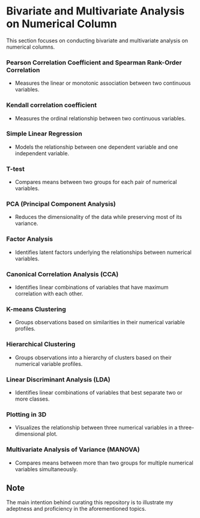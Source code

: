# Bivariate and Multivariate Analysis on Numerical Column

This section focuses on conducting bivariate and multivariate analysis on numerical columns.

### Pearson Correlation Coefficient and Spearman Rank-Order Correlation
- Measures the linear or monotonic association between two continuous variables.

### Kendall correlation coefficient
- Measures the ordinal relationship between two continuous variables.

### Simple Linear Regression
- Models the relationship between one dependent variable and one independent variable.

### T-test
- Compares means between two groups for each pair of numerical variables.

### PCA (Principal Component Analysis)
- Reduces the dimensionality of the data while preserving most of its variance.

### Factor Analysis
- Identifies latent factors underlying the relationships between numerical variables.

### Canonical Correlation Analysis (CCA)
- Identifies linear combinations of variables that have maximum correlation with each other.

### K-means Clustering
- Groups observations based on similarities in their numerical variable profiles.

### Hierarchical Clustering
- Groups observations into a hierarchy of clusters based on their numerical variable profiles.

### Linear Discriminant Analysis (LDA)
- Identifies linear combinations of variables that best separate two or more classes.

### Plotting in 3D
- Visualizes the relationship between three numerical variables in a three-dimensional plot.

### Multivariate Analysis of Variance (MANOVA)
- Compares means between more than two groups for multiple numerical variables simultaneously.

## Note
The main intention behind curating this repository is to illustrate my adeptness and proficiency in the aforementioned topics.
